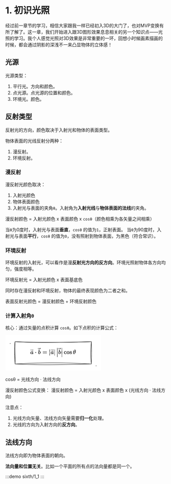 # 1. 初识光照

经过前一章节的学习，相信大家跟我一样已经初入3D的大门了，也对MVP变换有所了解了。这一章，我们开始进入跟3D图形效果息息相关的另一个知识点——光照的学习。我个人感觉光照对3D效果是非常重要的一环，回想小时候画素描画的时候，都会通过阴影的深浅不一来凸显物体的立体感！

## 光源

光源类型：
1. 平行光。方向和颜色。
2. 点光源。点光源的位置和颜色。
3. 环境光。颜色。

## 反射类型

反射光的方向，颜色取决于入射光和物体的表面类型。

物体表面的光线反射分两种：
1. 漫反射。
2. 环境反射。

### 漫反射
漫反射光颜色取决：
1. 入射光颜色
2. 物体表面颜色
3. 入射光与表面的夹角`θ`。入射角为**入射光线**与**物体表面的法线**的夹角。

漫反射颜色 = 入射光颜色 x 表面颜色 x `cosθ`（颜色相乘为各矢量之间相乘）

当`θ`为0度时，入射光与表面**垂直**，`cosθ` 的值为`1`，正射表面。
当`θ`为90度时，入射光与表面**平行**，`cosθ` 的值为`0`，没有照射到物体表面，为黑色（符合常识）。

### 环境反射

环境反射的入射光，可以看作是漫**反射光方向的反方向**。环境光照射物体各方向均匀，强度相等。

环境反射光 = 入射光颜色 x 表面基底色

同时存在漫反射和环境反射，物体的最终表现颜色为二者之和。

表面反射光颜色 = 漫反射颜色 + 环境反射颜色

### 计算入射角`θ`

核心：通过矢量的点积计算 `cosθ`。如下点积的计算公式：

![2.4](../../public/images/fourth/2.4.png)

cosθ = 光线方向 · 法线方向

漫反射颜色公式变换：
漫反射颜色 = 入射光颜色 x 表面颜色 x (光线方向 · 法线方向)

注意点：
1. 光线方向矢量、法线方向矢量需要**归一化**处理。
2. 光线的方向为入射方向的**反方向**。


## 法线方向

法线方向即为物体表面的朝向。

**法向量和位置无关**。比如一个平面的所有点的法向量都是同一个。

:::demo
sixth/1_1
:::